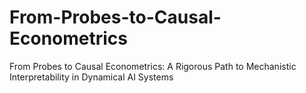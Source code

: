 # From-Probes-to-Causal-Econometrics
From Probes to Causal Econometrics: A Rigorous Path to Mechanistic Interpretability in Dynamical AI Systems
